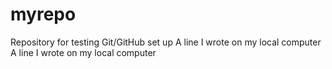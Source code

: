 # myrepo
Repository for testing Git/GitHub set up
A line I wrote on my local computer 
A line I wrote on my local computer 
